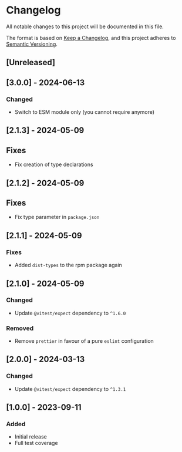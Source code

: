 # Changelog

All notable changes to this project will be documented in this file.

The format is based on [Keep a Changelog](https://keepachangelog.com/en/1.0.0/),
and this project adheres to [Semantic Versioning](https://semver.org/spec/v2.0.0.html).

## [Unreleased]

## [3.0.0] - 2024-06-13

### Changed

- Switch to ESM module only (you cannot require anymore)

## [2.1.3] - 2024-05-09

## Fixes

- Fix creation of type declarations

## [2.1.2] - 2024-05-09

## Fixes

- Fix type parameter in `package.json`

## [2.1.1] - 2024-05-09

### Fixes

- Added `dist-types` to the rpm package again

## [2.1.0] - 2024-05-09

### Changed

- Update `@vitest/expect` dependency to `^1.6.0`

### Removed

- Remove `prettier` in favour of a pure `eslint` configuration

## [2.0.0] - 2024-03-13

### Changed

- Update `@vitest/expect` dependency to `^1.3.1`

## [1.0.0] - 2023-09-11

### Added

- Initial release
- Full test coverage
